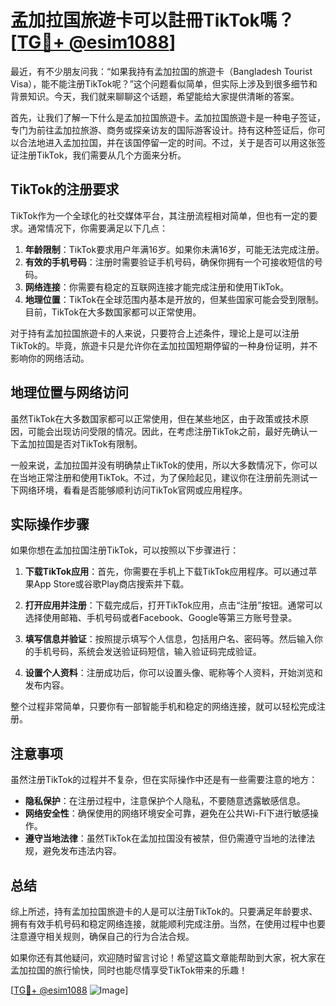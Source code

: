 # 孟加拉国旅遊卡可以註冊TikTok嗎？[[TG💪+ @esim1088](https://t.me/s/esim1088)]

最近，有不少朋友问我：“如果我持有孟加拉国的旅遊卡（Bangladesh Tourist Visa），能不能注册TikTok呢？”这个问题看似简单，但实际上涉及到很多细节和背景知识。今天，我们就来聊聊这个话题，希望能给大家提供清晰的答案。

首先，让我们了解一下什么是孟加拉国旅遊卡。孟加拉国旅遊卡是一种电子签证，专门为前往孟加拉旅游、商务或探亲访友的国际游客设计。持有这种签证后，你可以合法地进入孟加拉国，并在该国停留一定的时间。不过，关于是否可以用这张签证注册TikTok，我们需要从几个方面来分析。

## TikTok的注册要求

TikTok作为一个全球化的社交媒体平台，其注册流程相对简单，但也有一定的要求。通常情况下，你需要满足以下几点：

1. **年龄限制**：TikTok要求用户年满16岁。如果你未满16岁，可能无法完成注册。
2. **有效的手机号码**：注册时需要验证手机号码，确保你拥有一个可接收短信的号码。
3. **网络连接**：你需要有稳定的互联网连接才能完成注册和使用TikTok。
4. **地理位置**：TikTok在全球范围内基本是开放的，但某些国家可能会受到限制。目前，TikTok在大多数国家都可以正常使用。

对于持有孟加拉国旅遊卡的人来说，只要符合上述条件，理论上是可以注册TikTok的。毕竟，旅遊卡只是允许你在孟加拉国短期停留的一种身份证明，并不影响你的网络活动。

## 地理位置与网络访问

虽然TikTok在大多数国家都可以正常使用，但在某些地区，由于政策或技术原因，可能会出现访问受限的情况。因此，在考虑注册TikTok之前，最好先确认一下孟加拉国是否对TikTok有限制。

一般来说，孟加拉国并没有明确禁止TikTok的使用，所以大多数情况下，你可以在当地正常注册和使用TikTok。不过，为了保险起见，建议你在注册前先测试一下网络环境，看看是否能够顺利访问TikTok官网或应用程序。

## 实际操作步骤

如果你想在孟加拉国注册TikTok，可以按照以下步骤进行：

1. **下载TikTok应用**：首先，你需要在手机上下载TikTok应用程序。可以通过苹果App Store或谷歌Play商店搜索并下载。
   
2. **打开应用并注册**：下载完成后，打开TikTok应用，点击“注册”按钮。通常可以选择使用邮箱、手机号码或者Facebook、Google等第三方账号登录。

3. **填写信息并验证**：按照提示填写个人信息，包括用户名、密码等。然后输入你的手机号码，系统会发送验证码短信，输入验证码完成验证。

4. **设置个人资料**：注册成功后，你可以设置头像、昵称等个人资料，开始浏览和发布内容。

整个过程非常简单，只要你有一部智能手机和稳定的网络连接，就可以轻松完成注册。

## 注意事项

虽然注册TikTok的过程并不复杂，但在实际操作中还是有一些需要注意的地方：

- **隐私保护**：在注册过程中，注意保护个人隐私，不要随意透露敏感信息。
- **网络安全性**：确保使用的网络环境安全可靠，避免在公共Wi-Fi下进行敏感操作。
- **遵守当地法律**：虽然TikTok在孟加拉国没有被禁，但仍需遵守当地的法律法规，避免发布违法内容。

## 总结

综上所述，持有孟加拉国旅遊卡的人是可以注册TikTok的。只要满足年龄要求、拥有有效手机号码和稳定网络连接，就能顺利完成注册。当然，在使用过程中也要注意遵守相关规则，确保自己的行为合法合规。

如果你还有其他疑问，欢迎随时留言讨论！希望这篇文章能帮助到大家，祝大家在孟加拉国的旅行愉快，同时也能尽情享受TikTok带来的乐趣！

[[TG💪+ @esim1088](https://t.me/s/esim1088) ![Image](https://i.postimg.cc/4NQfJmqS/Snipaste-2025-05-13-00-14-12.png)]